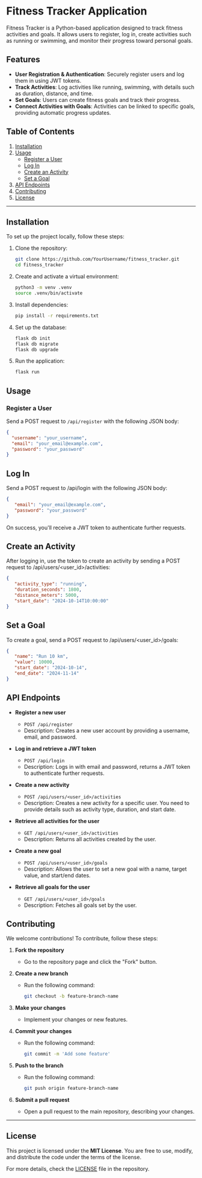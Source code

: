 # Fitness Tracker Application

Fitness Tracker is a Python-based application designed to track fitness activities and goals. It allows users to register, log in, create activities such as running or swimming, and monitor their progress toward personal goals.

## Features

- **User Registration & Authentication**: Securely register users and log them in using JWT tokens.
- **Track Activities**: Log activities like running, swimming, with details such as duration, distance, and time.
- **Set Goals**: Users can create fitness goals and track their progress.
- **Connect Activities with Goals**: Activities can be linked to specific goals, providing automatic progress updates.

## Table of Contents

1. [Installation](#installation)
2. [Usage](#usage)
   - [Register a User](#register-a-user)
   - [Log In](#log-in)
   - [Create an Activity](#create-an-activity)
   - [Set a Goal](#set-a-goal)
3. [API Endpoints](#api-endpoints)
4. [Contributing](#contributing)
5. [License](#license)

---

## Installation

To set up the project locally, follow these steps:

1. Clone the repository:
   ```bash
   git clone https://github.com/YourUsername/fitness_tracker.git
   cd fitness_tracker

2. Create and activate a virtual environment:
   ```bash
   python3 -m venv .venv
   source .venv/bin/activate

3. Install dependencies:
   ```bash
   pip install -r requirements.txt
   
4. Set up the database:
   ```bash
   flask db init
   flask db migrate
   flask db upgrade
   
5. Run the application:
   ```bash
   flask run
   
## Usage

### **Register a User**

Send a POST request to `/api/register` with the following JSON body:
   ```json
   {
     "username": "your_username",
     "email": "your_email@example.com",
     "password": "your_password"
   }
   ```
## Log In
Send a POST request to /api/login with the following JSON body:

   ```json
   {
      "email": "your_email@example.com",
      "password": "your_password"
   }
   ```
On success, you'll receive a JWT token to authenticate further requests.

## Create an Activity
After logging in, use the token to create an activity by sending a POST request to /api/users/<user_id>/activities:

   ```json
   {
      "activity_type": "running",
      "duration_seconds": 1800,
      "distance_meters": 5000,
      "start_date": "2024-10-14T10:00:00"
   }
   ```
## Set a Goal
To create a goal, send a POST request to /api/users/<user_id>/goals:

   ```json
   {
      "name": "Run 10 km",
      "value": 10000,
      "start_date": "2024-10-14",
      "end_date": "2024-11-14"
   }
   ```

## API Endpoints

- **Register a new user**
  - `POST /api/register`
  - Description: Creates a new user account by providing a username, email, and password.

- **Log in and retrieve a JWT token**
  - `POST /api/login`
  - Description: Logs in with email and password, returns a JWT token to authenticate further requests.

- **Create a new activity**
  - `POST /api/users/<user_id>/activities`
  - Description: Creates a new activity for a specific user. You need to provide details such as activity type, duration, and start date.

- **Retrieve all activities for the user**
  - `GET /api/users/<user_id>/activities`
  - Description: Returns all activities created by the user.

- **Create a new goal**
  - `POST /api/users/<user_id>/goals`
  - Description: Allows the user to set a new goal with a name, target value, and start/end dates.

- **Retrieve all goals for the user**
  - `GET /api/users/<user_id>/goals`
  - Description: Fetches all goals set by the user.


## Contributing

We welcome contributions! To contribute, follow these steps:

1. **Fork the repository**  
   - Go to the repository page and click the "Fork" button.

2. **Create a new branch**  
   - Run the following command:  
     ```bash
     git checkout -b feature-branch-name
     ```

3. **Make your changes**  
   - Implement your changes or new features.

4. **Commit your changes**  
   - Run the following command:  
     ```bash
     git commit -m 'Add some feature'
     ```

5. **Push to the branch**  
   - Run the following command:  
     ```bash
     git push origin feature-branch-name
     ```

6. **Submit a pull request**  
   - Open a pull request to the main repository, describing your changes.

---

## License

This project is licensed under the **MIT License**. You are free to use, modify, and distribute the code under the terms of the license.

For more details, check the [LICENSE](LICENSE) file in the repository.
